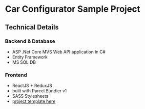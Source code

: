 # Car Configurator Sample Project
## Technical Details
### Backend & Database
 - ASP .Net Core MVS Web API application in C# 
 - Entity Framework
 - MS SQL DB
### Frontend
 - ReactJS + ReduxJS 
 - built with Parcel Bundler v1 
 - SASS Stylesheets
 - [project template here](https://github.com/tworkool/webapp-base-setup)